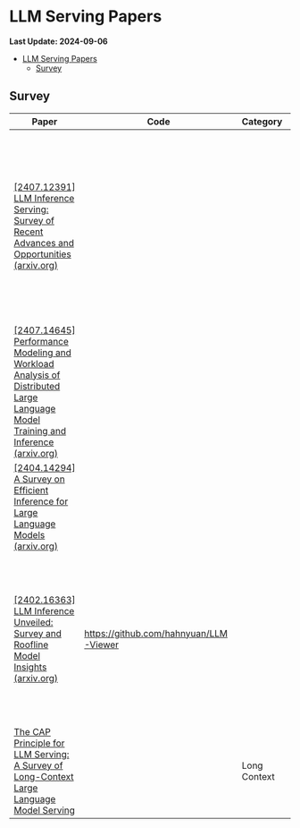 # LLM Serving Papers
**Last Update: 2024-09-06**
- [LLM Serving Papers](#llm-serving-papers)
  - [Survey](#survey)

## Survey
|Paper|Code|Category|Abstract
|--|--|--|--|
[[2407.12391] LLM Inference Serving: Survey of Recent Advances and Opportunities (arxiv.org)](https://arxiv.org/abs/2407.12391)|||Focus on system-level enhancements without altering LLM decoding algorithms, including memory (KV cache management), compute (scheduling), scalability (cloud-LLM) and emerging fields|
[[2407.14645] Performance Modeling and Workload Analysis of Distributed Large Language Model Training and Inference (arxiv.org)](https://arxiv.org/abs/2407.14645)||||
[[2404.14294] A Survey on Efficient Inference for Large Language Models (arxiv.org)](https://arxiv.org/abs/2404.14294)||||
[[2402.16363] LLM Inference Unveiled: Survey and Roofline Model Insights (arxiv.org)](https://arxiv.org/abs/2402.16363)|https://github.com/hahnyuan/LLM-Viewer||Framework based on Roofline model, profiling different hardware and inference configs. Cover model compression, algorithm, system and hardware optimizations|
[The CAP Principle for LLM Serving: A Survey of Long-Context Large Language Model Serving](https://arxiv.org/pdf/2405.11299)||Long Context||

